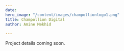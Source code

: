 ```yaml
---
date: 
hero_image: "/content/images/champollionlogo1.png"
title: Champollion Digital
author: Amine Mekhid

---
```

Project details coming soon.